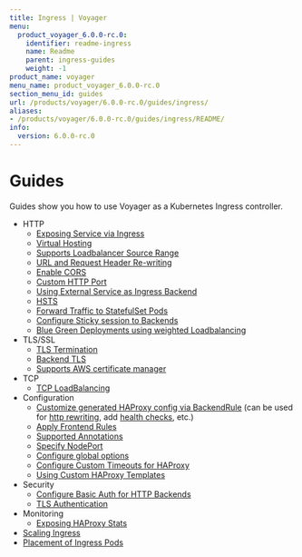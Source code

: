 ```yaml
---
title: Ingress | Voyager
menu:
  product_voyager_6.0.0-rc.0:
    identifier: readme-ingress
    name: Readme
    parent: ingress-guides
    weight: -1
product_name: voyager
menu_name: product_voyager_6.0.0-rc.0
section_menu_id: guides
url: /products/voyager/6.0.0-rc.0/guides/ingress/
aliases:
- /products/voyager/6.0.0-rc.0/guides/ingress/README/
info:
  version: 6.0.0-rc.0
---
```


# Guides

Guides show you how to use Voyager as a Kubernetes Ingress controller.

- HTTP
  - [Exposing Service via Ingress](/products/voyager/6.0.0-rc.0/guides/ingress/http/single-service)
  - [Virtual Hosting](/products/voyager/6.0.0-rc.0/guides/ingress/http/virtual-hosting)
  - [Supports Loadbalancer Source Range](/products/voyager/6.0.0-rc.0/guides/ingress/http/source-range)
  - [URL and Request Header Re-writing](/products/voyager/6.0.0-rc.0/guides/ingress/http/rewrite-rules)
  - [Enable CORS](/products/voyager/6.0.0-rc.0/guides/ingress/http/cors)
  - [Custom HTTP Port](/products/voyager/6.0.0-rc.0/guides/ingress/http/custom-http-port)
  - [Using External Service as Ingress Backend](/products/voyager/6.0.0-rc.0/guides/ingress/http/external-svc)
  - [HSTS](/products/voyager/6.0.0-rc.0/guides/ingress/http/hsts)
  - [Forward Traffic to StatefulSet Pods](/products/voyager/6.0.0-rc.0/guides/ingress/http/statefulset-pod)
  - [Configure Sticky session to Backends](/products/voyager/6.0.0-rc.0/guides/ingress/http/sticky-session)
  - [Blue Green Deployments using weighted Loadbalancing](/products/voyager/6.0.0-rc.0/guides/ingress/http/blue-green-deployment)
- TLS/SSL
  - [TLS Termination](/products/voyager/6.0.0-rc.0/guides/ingress/tls/overview)
  - [Backend TLS](/products/voyager/6.0.0-rc.0/guides/ingress/tls/backend-tls)
  - [Supports AWS certificate manager](/products/voyager/6.0.0-rc.0/guides/ingress/tls/aws-cert-manager)
- TCP
  - [TCP LoadBalancing](/products/voyager/6.0.0-rc.0/guides/ingress/tcp/overview)
- Configuration
  - [Customize generated HAProxy config via BackendRule](/products/voyager/6.0.0-rc.0/guides/ingress/configuration/backend-rule) (can be used for [http rewriting](https://www.haproxy.com/doc/aloha/7.0/haproxy/http_rewriting.html), add [health checks](https://www.haproxy.com/doc/aloha/7.0/haproxy/healthchecks.html), etc.)
  - [Apply Frontend Rules](/products/voyager/6.0.0-rc.0/guides/ingress/configuration/frontend-rule)
  - [Supported Annotations](/products/voyager/6.0.0-rc.0/guides/ingress/configuration/annotations)
  - [Specify NodePort](/products/voyager/6.0.0-rc.0/guides/ingress/configuration/node-port)
  - [Configure global options](/products/voyager/6.0.0-rc.0/guides/ingress/configuration/default-options)
  - [Configure Custom Timeouts for HAProxy](/products/voyager/6.0.0-rc.0/guides/ingress/configuration/default-timeouts)
  - [Using Custom HAProxy Templates](/products/voyager/6.0.0-rc.0/guides/ingress/configuration/custom-templates)
- Security
  - [Configure Basic Auth for HTTP Backends](/products/voyager/6.0.0-rc.0/guides/ingress/security/basic-auth)
  - [TLS Authentication](/products/voyager/6.0.0-rc.0/guides/ingress/security/tls-auth)
- Monitoring
  - [Exposing HAProxy Stats](/products/voyager/6.0.0-rc.0/guides/ingress/monitoring/stats)
- [Scaling Ingress](/products/voyager/6.0.0-rc.0/guides/ingress/scaling)
- [Placement of Ingress Pods](/products/voyager/6.0.0-rc.0/guides/ingress/pod-placement)
